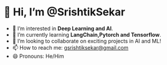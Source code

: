 # 👋 Hi, I’m @SrishtikSekar

- 👀 I’m interested in **Deep Learning and AI**.
- 🌱 I’m currently learning **LangChain,Pytorch and Tensorflow**.
- 💞️ I’m looking to collaborate on exciting projects in AI and ML!
- 📫 How to reach me: [gsrishtiksekar@gmail.com](mailto:gsrishtiksekar@gmail.com)
- 😄 Pronouns: He/Him


<!---
SrishtikSekar/SrishtikSekar is a ✨ special ✨ repository because its `README.md` (this file) appears on your GitHub profile.
You can click the Preview link to take a look at your changes.
--->
